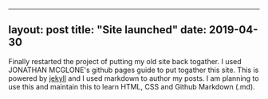 
---
layout: post
title: "Site launched"
date: 2019-04-30
---

Finally restarted the project of putting my old site back togather. I used 
JONATHAN MCGLONE's github pages guide to put togather this site. This is powered by 
[jekyll](http://jekyllrb.com) and I used markdown to author my posts.
I am planning to use this and maintain this to learn HTML, CSS and Github Markdown (.md).